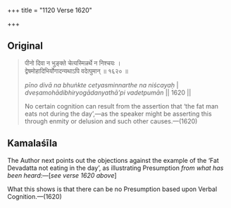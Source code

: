 +++
title = "1120 Verse 1620"

+++
## Original 
>
> पीनो दिवा न भुङ्क्ते चेत्यस्मिन्नर्थे न निश्चयः ।  
> द्वेषमोहादिभिर्योगादन्यथाऽपि वदेत्पुमान् ॥ १६२० ॥ 
>
> *pīno divā na bhuṅkte cetyasminnarthe na niścayaḥ* \|  
> *dveṣamohādibhiryogādanyathā'pi vadetpumān* \|\| 1620 \|\| 
>
> No certain cognition can result from the assertion that ‘the fat man eats not during the day’,—as the speaker might be asserting this through enmity or delusion and such other causes.—(1620)



## Kamalaśīla

The Author next points out the objections against the example of the ‘Fat Devadatta not eating in the day’, as illustrating Presumption *from what has been heard*:—[*see verse 1620 above*]

What this shows is that there can be no Presumption based upon Verbal Cognition.—(1620)


